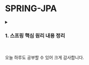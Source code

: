 # SPRING-JPA

<details>
  <summary><h3>1. 스프링 핵심 원리 내용 정리</h3></summary>
<div markdown="2">
  
  > 1. [[SPRING-CORE]순수한 자바 코드를 이용한 DI에서 스프링을 이용한 DI로](https://blog.naver.com/cksgurwkd12/222844316041)
  > 2. [[SPRING-CORE]스프링 컨테이너 생성 과정](https://blog.naver.com/cksgurwkd12/222844357507)
  > 3. [[SPRING-CORE]스프링 빈 조회 방법과 문제 정리](https://blog.naver.com/cksgurwkd12/222844377600)
  > 4. [[SPRING-CORE]BeanFactory와 ApplicationContext](https://blog.naver.com/cksgurwkd12/222844390001)
  > 5. [[SPRING-CORE]ApplicationContext의 다양한 설정 형식 지원 (java code, XML)](https://blog.naver.com/cksgurwkd12/222844406617)
  > 6. [[SPRING-CORE]스프링 빈 설정 메타 정보 (BeanDefinition)](https://blog.naver.com/cksgurwkd12/222844413913)
  > 7. [[SPRING-CORE]웹 애플리케이션과 싱글톤](https://blog.naver.com/cksgurwkd12/222848936082)
  > 8. [[SPRING-CORE]싱글톤 컨테이너가 기존 싱글톤 방식의 어떤 문제를 해결하는가](https://blog.naver.com/cksgurwkd12/222849107572)
  > 9. [[SPRING-CORE]싱글톤 방식의 주의점](https://blog.naver.com/cksgurwkd12/222849244770)
  > 10. [[SPRING-CORE]@Configuration의 비밀(Configuration과 싱글톤)](https://blog.naver.com/cksgurwkd12/222849388801)
  > 11. [[SPRING-CORE] 컴포넌트 스캔과 의존관계 자동 주입 기초](https://blog.naver.com/cksgurwkd12/222856380548)
  > 12. [[SPRING-CORE] 탐색 위치와 기본 스캔 대상](https://blog.naver.com/cksgurwkd12/222856510401)
  > 13. [[SPRING-CORE] 컴포넌트 스캔을 위한 필터들](https://blog.naver.com/cksgurwkd12/222856530202)
  > 14. [[SPRING-CORE] 같은 이름의 스프링 빈 중복 등록과 충돌](https://blog.naver.com/cksgurwkd12/222857965362)
  > 15. [[SPRING-CORE] 다양한 의존관계 주입 방법 (생성자 주입, 수정자(:setter) 주입, 필드 주입, 일반 메서드 주입)](https://blog.naver.com/cksgurwkd12/222858300483)
  > 16. [[SPRING-CORE] 스프링 의존관계 자동주입(@Autowired)의 옵션처리](https://blog.naver.com/cksgurwkd12/222858382470)
</details>
  
<br>
<br>
오늘 하루도 공부할 수 있어 크게 감사합니다.

